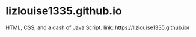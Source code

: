 # lizlouise1335.github.io
HTML, CSS, and a dash of Java Script.
link: https://lizlouise1335.github.io/
